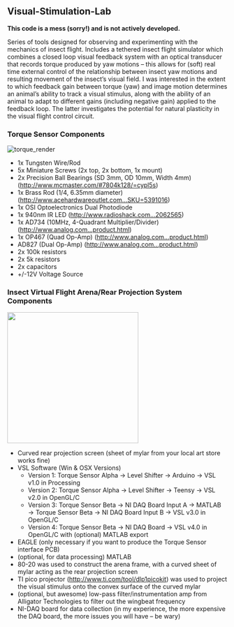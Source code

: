 ## Visual-Stimulation-Lab

**This code is a mess (sorry!) and is not actively developed.**

Series of tools designed for observing and experimenting with the mechanics of insect flight. Includes a tethered insect flight simulator which combines a closed loop visual feedback system with an optical transducer that records torque produced by yaw motions – this allows for (soft) real time external control of the relationship between insect yaw motions and resulting movement of the insect’s visual field. I was interested in the extent to which feedback gain between torque (yaw) and image motion determines an animal’s ability to track a visual stimulus, along with the ability of an animal to adapt to different gains (including negative gain) applied to the feedback loop. The latter investigates the potential for natural plasticity in the visual flight control circuit.

### Torque Sensor Components

![torque_render](https://user-images.githubusercontent.com/83111496/189475157-06b32135-a0c0-4642-99b2-5784fe1fd5d9.png)

- 1x Tungsten Wire/Rod
- 5x Miniature Screws (2x top, 2x bottom, 1x mount)
- 2x Precision Ball Bearings (SD 3mm, OD 10mm, Width 4mm) (http://www.mcmaster.com/#7804k128/=cypl5s)
- 1x Brass Rod (1/4, 6.35mm diameter) (http://www.acehardwareoutlet.com…SKU=5391016)
- 1x OSI Optoelectronics Dual Photodiode
- 1x 940nm IR LED (http://www.radioshack.com…2062565)
- 1x AD734 (10MHz, 4-Quadrant Multiplier/Divider) (http://www.analog.com…product.html)
- 1x OP467 (Quad Op-Amp) (http://www.analog.com…product.html)
- AD827 (Dual Op-Amp) (http://www.analog.com…product.html)
- 2x 100k resistors
- 2x 5k resistors
- 2x capacitors
- +/-12V Voltage Source

### Insect Virtual Flight Arena/Rear Projection System Components

<img src="https://user-images.githubusercontent.com/83111496/189475163-1a2f11ed-5e9a-45d8-aab1-c2d9d0232ffb.png" width=300>

- Curved rear projection screen (sheet of mylar from your local art store works fine)
- VSL Software (Win & OSX Versions)
    - Version 1: Torque Sensor Alpha → Level Shifter → Arduino → VSL v1.0 in Processing
    - Version 2: Torque Sensor Alpha → Level Shifter → Teensy → VSL v2.0 in OpenGL/C
    - Version 3: Torque Sensor Beta → NI DAQ Board Input A → MATLAB → Torque Sensor Beta → NI DAQ Board Input B → VSL v3.0 in OpenGL/C
    - Version 4: Torque Sensor Beta → NI DAQ Board → VSL v4.0 in OpenGL/C with (optional) MATLAB export
- EAGLE (only necessary if you want to produce the Torque Sensor interface PCB)
- (optional, for data processing) MATLAB
- 80-20 was used to construct the arena frame, with a curved sheet of mylar acting as the rear projection screen
- TI pico projector (http://www.ti.com/tool/dlp1picokit) was used to project the visual stimulus onto the convex surface of the curved mylar
- (optional, but awesome) low-pass filter/instrumentation amp from Alligator Technologies to filter out the wingbeat frequency
- NI-DAQ board for data collection (in my experience, the more expensive the DAQ board, the more issues you will have – be wary)

